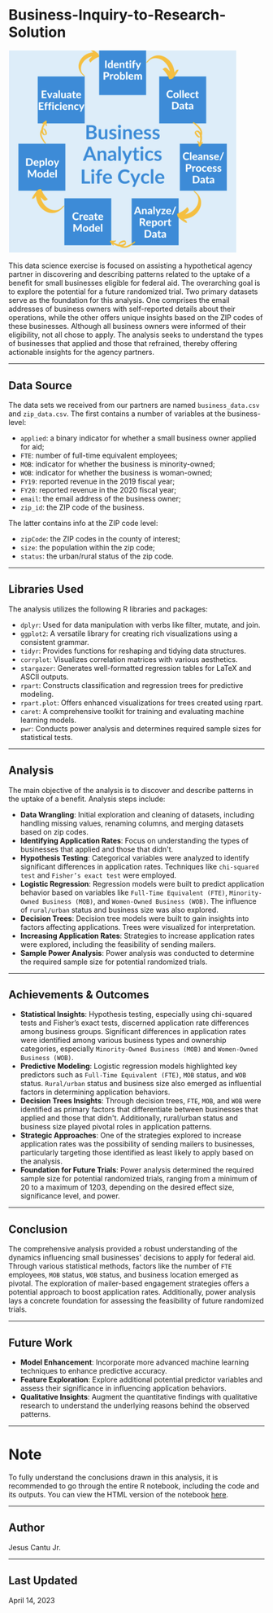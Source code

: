 # Business-Inquiry-to-Research-Solution
<img src="BA-Life-Cycle.png" alt="GitHub Image" width="450">

This data science exercise is focused on assisting a hypothetical agency partner in discovering and describing patterns related to the uptake of a benefit for small businesses eligible for federal aid. The overarching goal is to explore the potential for a future randomized trial. Two primary datasets serve as the foundation for this analysis. One comprises the email addresses of business owners with self-reported details about their operations, while the other offers unique insights based on the ZIP codes of these businesses. Although all business owners were informed of their eligibility, not all chose to apply. The analysis seeks to understand the types of businesses that applied and those that refrained, thereby offering actionable insights for the agency partners.

---
## Data Source
The data sets we received from our partners are named `business_data.csv` and `zip_data.csv`. The first contains a number of variables at the business-level:
  - `applied`: a binary indicator for whether a small business owner applied for aid;
  - `FTE`: number of full-time equivalent employees;
  - `MOB`: indicator for whether the business is minority-owned;
  - `WOB`: indicator for whether the business is woman-owned;
  - `FY19`: reported revenue in the 2019 fiscal year;
  - `FY20`: reported revenue in the 2020 fiscal year;
  - `email`: the email address of the business owner;
  - `zip_id`: the ZIP code of the business.

The latter contains info at the ZIP code level:
 - `zipCode`: the ZIP codes in the county of interest;
 - `size`: the population within the zip code;
 - `status`: the urban/rural status of the zip code.
 
 ---
## Libraries Used
The analysis utilizes the following R libraries and packages:
- `dplyr`: Used for data manipulation with verbs like filter, mutate, and join.
- `ggplot2`: A versatile library for creating rich visualizations using a consistent grammar.
- `tidyr`: Provides functions for reshaping and tidying data structures.
- `corrplot`: Visualizes correlation matrices with various aesthetics.
- `stargazer`: Generates well-formatted regression tables for LaTeX and ASCII outputs.
- `rpart`: Constructs classification and regression trees for predictive modeling.
- `rpart.plot`: Offers enhanced visualizations for trees created using rpart.
- `caret`: A comprehensive toolkit for training and evaluating machine learning models.
- `pwr`:  Conducts power analysis and determines required sample sizes for statistical tests.

 ---
## Analysis
The main objective of the analysis is to discover and describe patterns in the uptake of a benefit. Analysis steps include:
- **Data Wrangling**: Initial exploration and cleaning of datasets, including handling missing values, renaming columns, and merging datasets based on zip codes.
- **Identifying Application Rates**: Focus on understanding the types of businesses that applied and those that didn't.
- **Hypothesis Testing**: Categorical variables were analyzed to identify significant differences in application rates. Techniques like `chi-squared test` and `Fisher’s exact test` were employed.
- **Logistic Regression**: Regression models were built to predict application behavior based on variables like `Full-Time Equivalent (FTE)`, `Minority-Owned Business (MOB)`, and `Women-Owned Business (WOB)`. The influence of `rural/urban` status and business size was also explored.
- **Decision Trees**: Decision tree models were built to gain insights into factors affecting applications. Trees were visualized for interpretation.
- **Increasing Application Rates**: Strategies to increase application rates were explored, including the feasibility of sending mailers.
- **Sample Power Analysis**: Power analysis was conducted to determine the required sample size for potential randomized trials.

 ---
## Achievements & Outcomes
- **Statistical Insights**: Hypothesis testing, especially using chi-squared tests and Fisher’s exact tests, discerned application rate differences among business groups. Significant differences in application rates were identified among various business types and ownership categories, especially `Minority-Owned Business (MOB)` and `Women-Owned Business (WOB)`.
- **Predictive Modeling**: Logistic regression models highlighted key predictors such as `Full-Time Equivalent (FTE)`, `MOB` status, and `WOB` status. `Rural/urban` status and business size also emerged as influential factors in determining application behaviors.
- **Decision Trees Insights**: Through decision trees, `FTE`, `MOB`, and `WOB` were identified as primary factors that differentiate between businesses that applied and those that didn't. Additionally, rural/urban status and business size played pivotal roles in application patterns.
- **Strategic Approaches**: One of the strategies explored to increase application rates was the possibility of sending mailers to businesses, particularly targeting those identified as least likely to apply based on the analysis.
- **Foundation for Future Trials**: Power analysis determined the required sample size for potential randomized trials, ranging from a minimum of 20 to a maximum of 1203, depending on the desired effect size, significance level, and power.

 ---
## Conclusion
The comprehensive analysis provided a robust understanding of the dynamics influencing small businesses' decisions to apply for federal aid. Through various statistical methods, factors like the number of `FTE` employees, `MOB` status, `WOB` status, and business location emerged as pivotal. The exploration of mailer-based engagement strategies offers a potential approach to boost application rates. Additionally, power analysis lays a concrete foundation for assessing the feasibility of future randomized trials.
 
 ---
## Future Work
-  **Model Enhancement**: Incorporate more advanced machine learning techniques to enhance predictive accuracy.
-  **Feature Exploration**: Explore additional potential predictor variables and assess their significance in influencing application behaviors.
-  **Qualitative Insights**: Augment the quantitative findings with qualitative research to understand the underlying reasons behind the observed patterns.

 ---
# Note
To fully understand the conclusions drawn in this analysis, it is recommended to go through the entire R notebook, including the code and its outputs. You can view the HTML version of the notebook [here](http://htmlpreview.github.io/?https://raw.githubusercontent.com/JESUSC1/Business-Inquiry-to-Research-Solution/main/Business_Question_Data_Analytics.html).

 ---
## Author
Jesus Cantu Jr.

 ---
## Last Updated 
April 14, 2023

